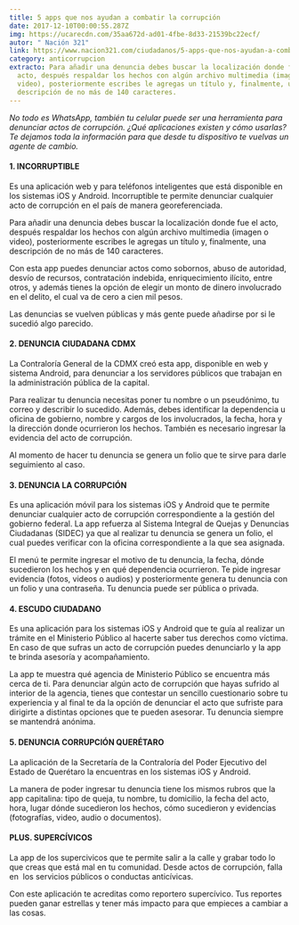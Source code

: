 ```yaml
---
title: 5 apps que nos ayudan a combatir la corrupción
date: 2017-12-10T00:00:55.287Z
img: https://ucarecdn.com/35aa672d-ad01-4fbe-8d33-21539bc22ecf/
autor: " Nación 321"
link: https://www.nacion321.com/ciudadanos/5-apps-que-nos-ayudan-a-combatir-la-corrupcion
category: anticorrupcion
extracto: Para añadir una denuncia debes buscar la localización donde fue el
  acto, después respaldar los hechos con algún archivo multimedia (imagen o
  video), posteriormente escribes le agregas un título y, finalmente, una
  descripción de no más de 140 caracteres.
---
```

*No todo es WhatsApp, también tu celular puede ser una herramienta para denunciar actos de corrupción. ¿Qué aplicaciones existen y cómo usarlas? Te dejamos toda la información para que desde tu dispositivo te vuelvas un agente de cambio.*

#### 1. INCORRUPTIBLE

Es una aplicación web y para teléfonos inteligentes que está disponible en los sistemas iOS y Android. Incorruptible te permite denunciar cualquier acto de corrupción en el país de manera georeferenciada.

Para añadir una denuncia debes buscar la localización donde fue el acto, después respaldar los hechos con algún archivo multimedia (imagen o video), posteriormente escribes le agregas un título y, finalmente, una descripción de no más de 140 caracteres.

Con esta app puedes denunciar actos como sobornos, abuso de autoridad, desvío de recursos, contratación indebida, enriquecimiento ilícito, entre otros, y además tienes la opción de elegir un monto de dinero involucrado en el delito, el cual va de cero a cien mil pesos.

Las denuncias se vuelven públicas y más gente puede añadirse por si le sucedió algo parecido.

#### 2. DENUNCIA CIUDADANA CDMX

La Contraloría General de la CDMX creó esta app, disponible en web y sistema Android, para denunciar a los servidores públicos que trabajan en la administración pública de la capital.

Para realizar tu denuncia necesitas poner tu nombre o un pseudónimo, tu correo y describir lo sucedido. Además, debes identificar la dependencia u oficina de gobierno, nombre y cargos de los involucrados, la fecha, hora y la dirección donde ocurrieron los hechos. También es necesario ingresar la evidencia del acto de corrupción.

Al momento de hacer tu denuncia se genera un folio que te sirve para darle seguimiento al caso.

#### 3. DENUNCIA LA CORRUPCIÓN

Es una aplicación móvil para los sistemas iOS y Android que te permite denunciar cualquier acto de corrupción correspondiente a la gestión del gobierno federal. La app refuerza al Sistema Integral de Quejas y Denuncias Ciudadanas (SIDEC) ya que al realizar tu denuncia se genera un folio, el cual puedes verificar con la oficina correspondiente a la que sea asignada.

El menú te permite ingresar el motivo de tu denuncia, la fecha, dónde sucedieron los hechos y en qué dependencia ocurrieron. Te pide ingresar evidencia (fotos, videos o audios) y posteriormente genera tu denuncia con un folio y una contraseña. Tu denuncia puede ser pública o privada.

#### 4. ESCUDO CIUDADANO

Es una aplicación para los sistemas iOS y Android que te guía al realizar un trámite en el Ministerio Público al hacerte saber tus derechos como víctima. En caso de que sufras un acto de corrupción puedes denunciarlo y la app te brinda asesoría y acompañamiento.

La app te muestra qué agencia de Ministerio Público se encuentra más cerca de ti. Para denunciar algún acto de corrupción que hayas sufrido al interior de la agencia, tienes que contestar un sencillo cuestionario sobre tu experiencia y al final te da la opción de denunciar el acto que sufriste para dirigirte a distintas opciones que te pueden asesorar. Tu denuncia siempre se mantendrá anónima.

#### 5. DENUNCIA CORRUPCIÓN QUERÉTARO

La aplicación de la Secretaría de la Contraloría del Poder Ejecutivo del Estado de Querétaro la encuentras en los sistemas iOS y Android.

La manera de poder ingresar tu denuncia tiene los mismos rubros que la app capitalina: tipo de queja, tu nombre, tu domicilio, la fecha del acto, hora, lugar dónde sucedieron los hechos, cómo sucedieron y evidencias (fotografías, video, audio o documentos).

#### PLUS. SUPERCÍVICOS

La app de los supercivicos que te permite salir a la calle y grabar todo lo que creas que está mal en tu comunidad. Desde actos de corrupción, falla en  los servicios públicos o conductas anticívicas.

Con este aplicación te acreditas como reportero supercívico. Tus reportes pueden ganar estrellas y tener más impacto para que empieces a cambiar a las cosas.